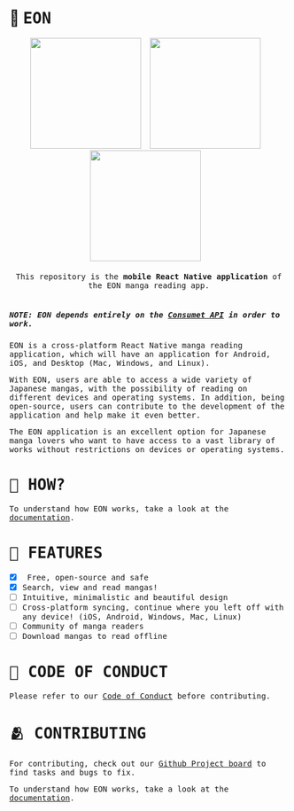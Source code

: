 # 📖 <samp>EON</samp>

<div align="center">
<img src="https://github.com/saulojoab/eon/assets/37988252/ffb79b85-60b6-4515-9c8f-3fdb3869b9cb" width="200px" />&nbsp;&nbsp;&nbsp; 
<img src="https://github.com/saulojoab/eon/assets/37988252/ccc13594-d484-48e6-8daa-d803268e1342" width="200px" />&nbsp;&nbsp;&nbsp; 
<img src="https://github.com/saulojoab/eon/assets/37988252/833c0998-de4c-4da3-a87b-c80d57206f76" width="200px" />&nbsp;&nbsp;&nbsp;
</div>
<br/>
<div align="center">
<samp>
  This repository is the <b>mobile React Native application</b> of the EON manga reading app.
</samp>
</div>
<br/>

##### <samp>_NOTE: EON depends entirely on the [Consumet API](https://github.com/consumet/consumet.ts) in order to work._</samp>

<samp>EON is a cross-platform React Native manga reading application, which will have an application for Android, iOS, and Desktop (Mac, Windows, and Linux).</samp>

<samp>With EON, users are able to access a wide variety of Japanese mangas, with the possibility of reading on different devices and operating systems. In addition, being open-source, users can contribute to the development of the application and help make it even better.</samp>

<samp>The EON application is an excellent option for Japanese manga lovers who want to have access to a vast library of works without restrictions on devices or operating systems.</samp>

# <samp>🤔 HOW?</samp>
<samp>To understand how EON works, take a look at the [documentation](https://github.com/saulojoab/eon/blob/main/docs/HOW_IT_WORKS.md).</samp>

# <samp>🤠 FEATURES</samp>

- [x] <samp> Free, open-source and safe</samp>  
- [x] <samp>Search, view and read mangas!</samp>  
- [ ] <samp>Intuitive, minimalistic and beautiful design</samp>  
- [ ] <samp>Cross-platform syncing, continue where you left off with any device! (iOS, Android, Windows, Mac, Linux)</samp>  
- [ ] <samp>Community of manga readers</samp>  
- [ ] <samp>Download mangas to read offline</samp>  

# <samp>🤝 CODE OF CONDUCT</samp>

<samp>Please refer to our [Code of Conduct](https://github.com/saulojoab/eon/blob/main/CODE_OF_CONDUCT.md) before contributing.</samp>

# <samp>🫂 CONTRIBUTING</samp>
<samp>For contributing, check out our [Github Project board](https://github.com/users/saulojoab/projects/2/views/1) to find tasks and bugs to fix.</samp>

<samp>To understand how EON works, take a look at the [documentation](https://github.com/saulojoab/eon/blob/main/docs/HOW_IT_WORKS.md).</samp>

